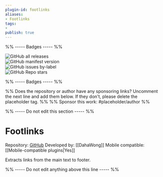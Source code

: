 ```yaml
---
plugin-id: footlinks
aliases:
- Footlinks
tags: 
- 
publish: true
---
```


%% ----- Badges ----- %%

![GitHub all releases](https://img.shields.io/github/downloads/DahaWong/obsidian-footlinks/total?color=573E7A&logo=github&style=for-the-badge)   
![GitHub manifest version](https://img.shields.io/github/manifest-json/v/DahaWong/obsidian-footlinks?color=573E7A&logo=github&style=for-the-badge)   
![GitHub issues by-label](https://img.shields.io/github/issues/DahaWong/obsidian-footlinks/help%20wanted?color=573E7A&logo=github&style=for-the-badge)   
![GitHub Repo stars](https://img.shields.io/github/stars/DahaWong/obsidian-footlinks?color=573E7A&logo=github&style=for-the-badge)

%% ----- Badges ----- %%

%% Does the repository or author have any sponsoring links? Uncomment the next line and add them below. If they don't, please delete the placeholder tag. %%
%% Sponsor this work: #placeholder/author %%

%% ----- Do not edit this section ----- %%

# Footlinks

Repository: [GitHub](https://github.com/DahaWong/obsidian-footlinks)
Developed by: [[DahaWong]]
Mobile compatible: [[Mobile-compatible plugins|Yes]]

Extracts links from the main text to footer.

%% ----- Do not edit anything above this line ----- %% 
